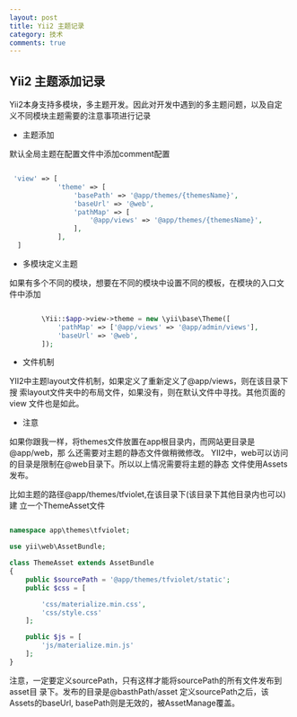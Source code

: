 ```yaml
---
layout: post
title: Yii2 主题记录
category: 技术
comments: true
---
```



## Yii2 主题添加记录

Yii2本身支持多模块，多主题开发。因此对开发中遇到的多主题问题，以及自定
义不同模块主题需要的注意事项进行记录

*   主题添加

默认全局主题在配置文件中添加comment配置

```php

 'view' => [
            'theme' => [
                'basePath' => '@app/themes/{themesName}',
                'baseUrl' => '@web',
                'pathMap' => [
                    '@app/views' => '@app/themes/{themesName}',
                ],
            ],
  ]

```

*   多模块定义主题

如果有多个不同的模块，想要在不同的模块中设置不同的模板，在模块的入口文
件中添加


```php

        \Yii::$app->view->theme = new \yii\base\Theme([
            'pathMap' => ['@app/views' => '@app/admin/views'],
            'baseUrl' => '@web',
        ]);

```

*  文件机制

YII2中主题layout文件机制，如果定义了重新定义了@app/views，则在该目录下搜
索layout文件夹中的布局文件，如果没有，则在默认文件中寻找。其他页面的view
文件也是如此。

*  注意

如果你跟我一样，将themes文件放置在app根目录内，而网站更目录是@app/web，那
么还需要对主题的静态文件做稍微修改。
YII2中，web可以访问的目录是限制在@web目录下。所以以上情况需要将主题的静态
文件使用Assets发布。

比如主题的路径@app/themes/tfviolet,在该目录下(该目录下其他目录内也可以)建
立一个ThemeAsset文件

```php

namespace app\themes\tfviolet;

use yii\web\AssetBundle;

class ThemeAsset extends AssetBundle
{
    public $sourcePath = '@app/themes/tfviolet/static';
    public $css = [

        'css/materialize.min.css',
        'css/style.css'
    ];

    public $js = [
        'js/materialize.min.js'
    ];
}

```

注意，一定要定义sourcePath，只有这样才能将sourcePath的所有文件发布到asset目
录下。发布的目录是@basthPath/asset
定义sourcePath之后，该Assets的baseUrl, basePath则是无效的，被AssetManage覆盖。
